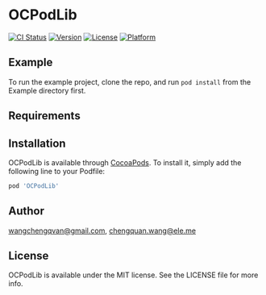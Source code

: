 # OCPodLib

[![CI Status](http://img.shields.io/travis/wangchengqvan@gmail.com/OCPodLib.svg?style=flat)](https://travis-ci.org/wangchengqvan@gmail.com/OCPodLib)
[![Version](https://img.shields.io/cocoapods/v/OCPodLib.svg?style=flat)](http://cocoapods.org/pods/OCPodLib)
[![License](https://img.shields.io/cocoapods/l/OCPodLib.svg?style=flat)](http://cocoapods.org/pods/OCPodLib)
[![Platform](https://img.shields.io/cocoapods/p/OCPodLib.svg?style=flat)](http://cocoapods.org/pods/OCPodLib)

## Example

To run the example project, clone the repo, and run `pod install` from the Example directory first.

## Requirements

## Installation

OCPodLib is available through [CocoaPods](http://cocoapods.org). To install
it, simply add the following line to your Podfile:

```ruby
pod 'OCPodLib'
```

## Author

wangchengqvan@gmail.com, chengquan.wang@ele.me

## License

OCPodLib is available under the MIT license. See the LICENSE file for more info.
